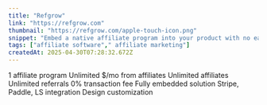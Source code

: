 ```yaml
---
title: "Refgrow"
link: "https://refgrow.com"
thumbnail: "https://refgrow.com/apple-touch-icon.png"
snippet: "Embed a native affiliate program into your product with no earnings limits from just $9/mo. Launch your own affiliate program in minutes."
tags: ["affiliate software"," affiliate marketing"]
createdAt: 2025-04-30T07:28:32.672Z
---
```

1 affiliate program
Unlimited $/mo from affiliates
Unlimited affiliates
Unlimited referrals
0% transaction fee
Fully embedded solution
Stripe, Paddle, LS integration
Design customization
